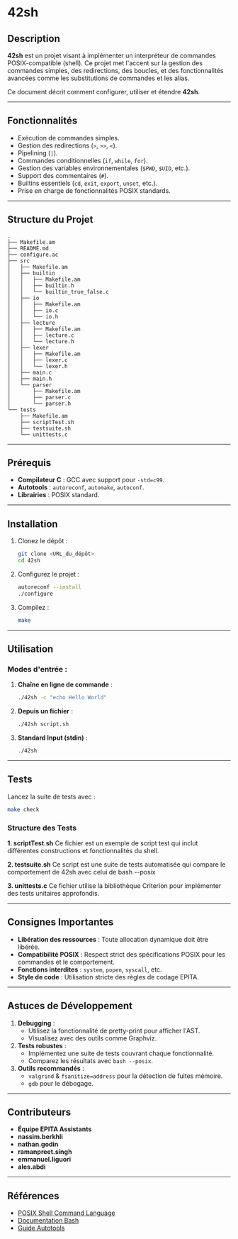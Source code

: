 # 42sh

## Description
**42sh** est un projet visant à implémenter un interpréteur de commandes POSIX-compatible (shell). Ce projet met l'accent sur la gestion des commandes simples, des redirections, des boucles, et des fonctionnalités avancées comme les substitutions de commandes et les alias.

Ce document décrit comment configurer, utiliser et étendre **42sh**.

---

## Fonctionnalités
- Exécution de commandes simples.
- Gestion des redirections (`>`, `>>`, `<`).
- Pipelining (`|`).
- Commandes conditionnelles (`if`, `while`, `for`).
- Gestion des variables environnementales (`$PWD`, `$UID`, etc.).
- Support des commentaires (`#`).
- Builtins essentiels (`cd`, `exit`, `export`, `unset`, etc.).
- Prise en charge de fonctionnalités POSIX standards.

---

## Structure du Projet
```
.
├── Makefile.am
├── README.md
├── configure.ac
├── src
│   ├── Makefile.am
│   ├── builtin
│   │   ├── Makefile.am
│   │   ├── builtin.h
│   │   └── builtin_true_false.c
│   ├── io
│   │   ├── Makefile.am
│   │   ├── io.c
│   │   └── io.h
│   ├── lecture
│   │   ├── Makefile.am
│   │   ├── lecture.c
│   │   └── lecture.h
│   ├── lexer
│   │   ├── Makefile.am
│   │   ├── lexer.c
│   │   └── lexer.h
│   ├── main.c
│   ├── main.h
│   └── parser
│       ├── Makefile.am
│       ├── parser.c
│       └── parser.h
└── tests
    ├── Makefile.am
    ├── scriptTest.sh
    ├── testsuite.sh
    └── unittests.c
```

---

## Prérequis
- **Compilateur C** : GCC avec support pour `-std=c99`.
- **Autotools** : `autoreconf`, `automake`, `autoconf`.
- **Librairies** : POSIX standard.

---

## Installation
1. Clonez le dépôt :
   ```bash
   git clone <URL_du_dépôt>
   cd 42sh
   ```
2. Configurez le projet :
   ```bash
   autoreconf --install
   ./configure
   ```
3. Compilez :
   ```bash
   make
   ```

---

## Utilisation
### Modes d'entrée :
1. **Chaîne en ligne de commande** :
   ```bash
   ./42sh -c "echo Hello World"
   ```
2. **Depuis un fichier** :
   ```bash
   ./42sh script.sh
   ```
3. **Standard Input (stdin)** :
   ```bash
   ./42sh
   ```

---

## Tests
Lancez la suite de tests avec :
```bash
make check
```

### Structure des Tests
**1. scriptTest.sh**
Ce fichier est un exemple de script test qui inclut différentes constructions et fonctionnalités du shell.

**2. testsuite.sh**
Ce script est une suite de tests automatisée qui compare le comportement de 42sh avec celui de bash --posix

**3. unittests.c**
Ce fichier utilise la bibliothèque Criterion pour implémenter des tests unitaires approfondis.

---

## Consignes Importantes
- **Libération des ressources** : Toute allocation dynamique doit être libérée.
- **Compatibilité POSIX** : Respect strict des spécifications POSIX pour les commandes et le comportement.
- **Fonctions interdites** : `system`, `popen`, `syscall`, etc.
- **Style de code** : Utilisation stricte des règles de codage EPITA.

---

## Astuces de Développement
1. **Debugging** :
   - Utilisez la fonctionnalité de pretty-print pour afficher l'AST.
   - Visualisez avec des outils comme Graphviz.
2. **Tests robustes** :
   - Implémentez une suite de tests couvrant chaque fonctionnalité.
   - Comparez les résultats avec `bash --posix`.
3. **Outils recommandés** :
   - `valgrind` & `fsanitize=address` pour la détection de fuites mémoire.
   - `gdb` pour le débogage.

---

## Contributeurs
- **Équipe EPITA Assistants**
- **nassim.berkhli**
- **nathan.godin**
- **ramanpreet.singh**
- **emmanuel.liguori**
- **ales.abdi**
---

## Références
- [POSIX Shell Command Language](https://pubs.opengroup.org/onlinepubs/9699919799/utilities/V3_chap02.html)
- [Documentation Bash](https://www.gnu.org/software/bash/manual/)
- [Guide Autotools](https://www.lrde.epita.fr/~adl/dl/autotools-handout-4.pdf)

